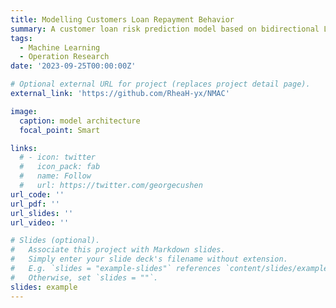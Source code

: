 ```yaml
---
title: Modelling Customers Loan Repayment Behavior
summary: A customer loan risk prediction model based on bidirectional LSTM neural network that leverages call center data and customer portfolio to refine calling criteria and asset reclamation.
tags:
  - Machine Learning
  - Operation Research
date: '2023-09-25T00:00:00Z'

# Optional external URL for project (replaces project detail page).
external_link: 'https://github.com/RheaH-yx/NMAC'

image:
  caption: model architecture
  focal_point: Smart

links:
  # - icon: twitter
  #   icon_pack: fab
  #   name: Follow
  #   url: https://twitter.com/georgecushen
url_code: ''
url_pdf: ''
url_slides: ''
url_video: ''

# Slides (optional).
#   Associate this project with Markdown slides.
#   Simply enter your slide deck's filename without extension.
#   E.g. `slides = "example-slides"` references `content/slides/example-slides.md`.
#   Otherwise, set `slides = ""`.
slides: example
---
```


